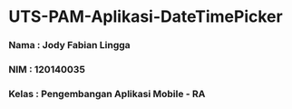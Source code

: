 # UTS-PAM-Aplikasi-DateTimePicker
### Nama    : Jody Fabian Lingga ###
### NIM       : 120140035 ###
### Kelas   : Pengembangan Aplikasi Mobile - RA ###
